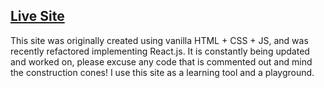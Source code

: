 ## [Live Site](https://austinschroeder.dev/)

This site was originally created using vanilla HTML + CSS + JS, and was recently refactored implementing React.js. It is constantly being updated and worked on, please excuse any code that is commented out and mind the construction cones! I use this site as a learning tool and a playground.
